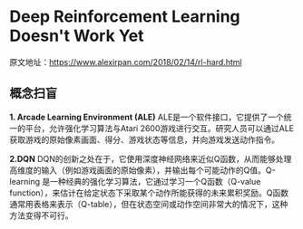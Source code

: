 # Deep Reinforcement Learning Doesn't Work Yet
原文地址：https://www.alexirpan.com/2018/02/14/rl-hard.html

## 概念扫盲

**1. Arcade Learning Environment (ALE)**
   ALE是一个软件接口，它提供了一个统一的平台，允许强化学习算法与Atari 2600游戏进行交互。研究人员可以通过ALE获取游戏的原始像素画面、得分、游戏状态等信息，并向游戏发送动作指令。

**2.DQN**
  DQN的创新之处在于，它使用深度神经网络来近似Q函数，从而能够处理高维度的输入（例如游戏画面的原始像素），并输出每个可能动作的Q值。Q-learning 是一种经典的强化学习算法，它通过学习一个Q函数（Q-value function），来估计在给定状态下采取某个动作所能获得的未来累积奖励。Q函数通常用表格来表示（Q-table），但在状态空间或动作空间非常大的情况下，这种方法变得不可行。
